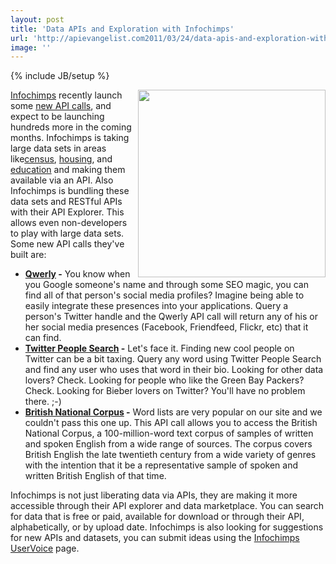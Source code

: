 ```yaml
---
layout: post
title: 'Data APIs and Exploration with Infochimps'
url: 'http://apievangelist.com2011/03/24/data-apis-and-exploration-with-infochimps/'
image: ''
---
```

{% include JB/setup %}
<a title="Infochimps" href="http://www.infochimps.com/"><img src="http://kinlane-productions.s3.amazonaws.com/infochimips-find-the-worlds-data.jpg"  width="300" align="right" /></a><a title="Infochimps" href="http://www.infochimps.com/">Infochimps</a> recently launch some <a title="new API calls" href="http://blog.infochimps.com/2011/03/13/infochimps-launches-even-more-api-calls/">new API calls</a>, and expect to be launching hundreds more in the coming months.
Infochimps is taking large data sets in areas like<a title="Census Data" href="http://www.infochimps.com/tags/Census">census</a>, <a title="Housing" href="http://www.infochimps.com/tags/Housing">housing</a>, and <a title="Education" href="http://www.infochimps.com/search?query=education">education</a> and making them available via an API.
Also Infochimps is bundling these data sets and RESTful APIs with their API Explorer. This allows even non-developers to play with large data sets.
Some new API calls they've built are:
<ul >
     <li>
          <strong><a title="Qwerly" href="http://www.infochimps.com/datasets/qwerly-profile-search">Qwerly</a> -</strong> You know when you Google someone's name and through some SEO magic, you can find all of that person's social media profiles? Imagine being able to easily integrate these presences into your applications. Query a person's Twitter handle and the Qwerly API call will return any of his or her social media presences (Facebook, Friendfeed, Flickr, etc) that it can find.
     </li>
     <li>
          <strong><a title="Twitter People Search" href="http://www.infochimps.com/datasets/twpeoplesearch">Twitter People Search</a> -</strong> Let's face it. Finding new cool people on Twitter can be a bit taxing. Query any word using Twitter People Search and find any user who uses that word in their bio. Looking for other data lovers? Check. Looking for people who like the Green Bay Packers? Check. Looking for Bieber lovers on Twitter? You'll have no problem there. ;-)
     </li>
     <li>
          <strong><a  title="British National Corpus"  href="http://www.infochimps.com/datasets/word-frequencies-from-the-british-national-corpus">British National Corpus</a> -</strong> Word lists are very popular on our site and we couldn't pass this one up. This API call allows you to access the British National Corpus, a 100-million-word text corpus of samples of written and spoken English from a wide range of sources. The corpus covers British English the late twentieth century from a wide variety of genres with the intention that it be a representative sample of spoken and written British English of that time.
     </li>
</ul>Infochimps is not just liberating data via APIs, they are making it more accessible through their API explorer and data marketplace.
You can search for data that is free or paid, available for download or through their API, alphabetically, or by upload date.
Infochimps is also looking for suggestions for new APIs and datasets, you can submit ideas using the <a title="Infochimps UserVoice" href="http://infochimps.uservoice.com/forums/55516-infochimps-api-data-sets">Infochimps UserVoice</a> page.
